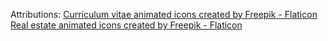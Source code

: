 

Attributions:
<a href="https://www.flaticon.com/free-animated-icons/curriculum-vitae" title="curriculum vitae animated icons">Curriculum vitae animated icons created by Freepik - Flaticon</a>
<a href="https://www.flaticon.com/free-animated-icons/real-estate" title="real estate animated icons">Real estate animated icons created by Freepik - Flaticon</a>
